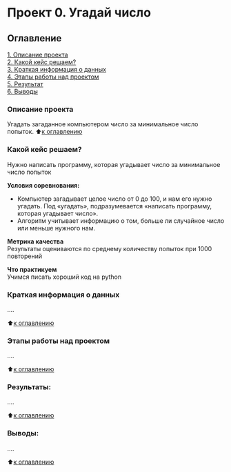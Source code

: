 # Проект 0. Угадай число

## Оглавление  
[1. Описание проекта](README.md#описание-проекта)  
[2. Какой кейс решаем?](README.md#какой-кейс-решаем)  
[3. Краткая информация о данных](README.md#краткая-информация-о-данных)  
[4. Этапы работы над проектом](README.md#этапы-работы-над-проектом)  
[5. Результат](README.md#результаты)    
[6. Выводы](README.md#выводы) 

### Описание проекта    
Угадать загаданное компьютером число за минимальное число попыток.
:arrow_up:[к оглавлению](README.md#оглавление)


### Какой кейс решаем?    
Нужно написать программу, которая угадывает число за минимальное число попыток

**Условия соревнования:**  
- Компьютер загадывает целое число от 0 до 100, и нам его нужно угадать. Под «угадать», подразумевается «написать программу, которая угадывает число».
- Алгоритм учитывает информацию о том, больше ли случайное число или меньше нужного нам.

**Метрика качества**     
Результаты оцениваются по среднему количеству попыток при 1000 повторений

**Что практикуем**     
Учимся писать хороший код на python


### Краткая информация о данных
....
  
:arrow_up:[к оглавлению](README.md#оглавление)


### Этапы работы над проектом  
....

:arrow_up:[к оглавлению](README.md#оглавление)


### Результаты:  
....

:arrow_up:[к оглавлению](README.md#оглавление)


### Выводы:  
....

:arrow_up:[к оглавлению](README.md#оглавление)

